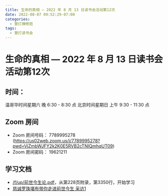 ```yaml
---
title: 生命的真相 — 2022 年 8 月 13 日读书会活动第12次
date: 2022-08-07 09:52:29-07:00
categories:
  - 慧灯禅修班
tags:
  - 慧灯读书会
---
```

# 生命的真相 — 2022 年 8 月 13 日读书会活动第12次

## 时间：

温哥华时间星期六 晚 6:30 - 8:30 点
北京时间星期日 上午 9:30 - 11:30 点

## Zoom 房间

- Zoom 房间号码： 7789995278 (https://us02web.zoom.us/j/7789995278?pwd=VjZmbWJFY2k2K0E5RVB2cTNIQmhqUT09)
- Zoom 房间密码： 19621211

## 学习文档

- [/f/up/前世今生论.pdf](https://huidengchanxiu.net/hdv/f/up/前世今生论.pdf)，从第228页附录，第3350行，开始学习
- [慈诚罗珠堪布带你走进前世今生 采访1](https://youtu.be/BQK8ZL1x0L8)
